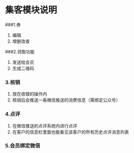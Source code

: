 # 集客模块说明
###1.券
1. 编辑
2. 增删改查

###2.领取功能
1. 发送给会员
2. 生成二维码

### 3.核销
1. 放在收银的操作内
2. 核销后会推送一条微信推送的消费信息（需绑定公众号）

###  4.点评
1. 在微信推送的点评系统内进行点评
2. 在客户的信息栏里面也能看见该客户的所有历史点评消息列表

### 5.会员绑定微信